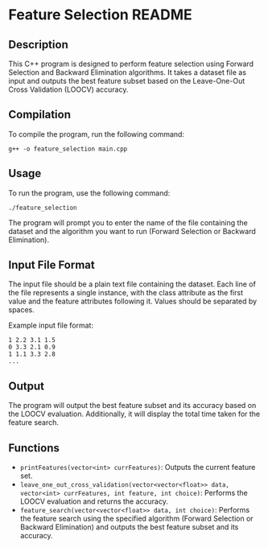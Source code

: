 # Feature Selection README

## Description

This C++ program is designed to perform feature selection using Forward Selection and Backward Elimination algorithms. It takes a dataset file as input and outputs the best feature subset based on the Leave-One-Out Cross Validation (LOOCV) accuracy.

## Compilation

To compile the program, run the following command:

```
g++ -o feature_selection main.cpp
```

## Usage

To run the program, use the following command:

```
./feature_selection
```

The program will prompt you to enter the name of the file containing the dataset and the algorithm you want to run (Forward Selection or Backward Elimination).

## Input File Format

The input file should be a plain text file containing the dataset. Each line of the file represents a single instance, with the class attribute as the first value and the feature attributes following it. Values should be separated by spaces.

Example input file format:

```
1 2.2 3.1 1.5
0 3.3 2.1 0.9
1 1.1 3.3 2.8
...
```

## Output

The program will output the best feature subset and its accuracy based on the LOOCV evaluation. Additionally, it will display the total time taken for the feature search.

## Functions

- `printFeatures(vector<int> currFeatures)`: Outputs the current feature set.
- `leave_one_out_cross_validation(vector<vector<float>> data, vector<int> currFeatures, int feature, int choice)`: Performs the LOOCV evaluation and returns the accuracy.
- `feature_search(vector<vector<float>> data, int choice)`: Performs the feature search using the specified algorithm (Forward Selection or Backward Elimination) and outputs the best feature subset and its accuracy.
